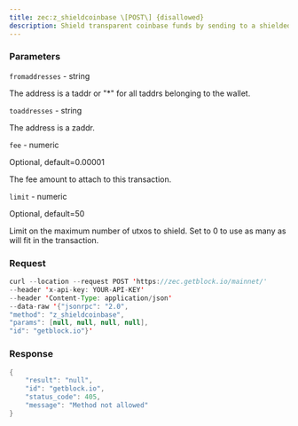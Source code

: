 ```yaml
---
title: zec:z_shieldcoinbase \[POST\] {disallowed}
description: Shield transparent coinbase funds by sending to a shielded zaddr. Thisis an asynchronous operation and utxos selected for shielding will belocked. If there is an error, they are unlocked. The RPC call\`listlockunspent\` can be used to return a list of locked utxos. Thenumber of coinbase utxos selected for shielding can be limited by thecaller. Any limit is constrained by the consensus rule defining amaximum transaction size of 100000 bytes before Sapling, and 2000000bytes once Sapling activates.
---
```


### Parameters


`fromaddresses` - string

The address is a taddr or "\*" for all taddrs belonging to the wallet.

`toaddresses` - string

The address is a zaddr.

`fee` - numeric

Optional, default=0.00001

The fee amount to attach to this transaction.

`limit` - numeric

Optional, default=50

Limit on the maximum number of utxos to shield. Set to 0 to use as many
as will fit in the transaction.

### Request

``` java
curl --location --request POST 'https://zec.getblock.io/mainnet/' 
--header 'x-api-key: YOUR-API-KEY' 
--header 'Content-Type: application/json' 
--data-raw '{"jsonrpc": "2.0",
"method": "z_shieldcoinbase",
"params": [null, null, null, null],
"id": "getblock.io"}'
```

###  Response

``` java
{
    "result": "null",
    "id": "getblock.io",
    "status_code": 405,
    "message": "Method not allowed"
}
```

